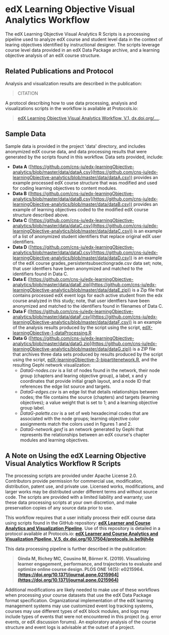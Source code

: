 # edX Learning Objective Visual Analytics Workflow
The edX Learning Objective Visual Analytics R Scripts is a processing pipeline used to analyze edX course and student level data in the context of learing objectives identified by instructional designer. The scripts leverage course level data provided in an edX Data Package archive, and a learning objective analysis of an edX course structure.

## Related Publications and Protocol
Analysis and visualization results are described in the publication:

> CITATION

A protocol describing how to use data processing, analysis and visualizations scripts in the workflow is available at Protocols.io:

> [edX Learning Objective Visual Analytics Workflow, V.1, dx.doi.org/....](). 

## Sample Data
Sample data is provided in the project 'data' directory, and includes anonymized edX course data, and data processing results that were generated by the scripts found in this workflow. Data sets provided, include:

* **Data A** ([https://github.com/cns-iu/edx-learningObjective-analytics/blob/master/data/dataA.csv](https://github.com/cns-iu/edx-learningObjective-analytics/blob/master/data/dataA.csv)) provides an example processed edX course structure that was modified and used for coding learning objectives to content modules.
* **Data B** ([https://github.com/cns-iu/edx-learningObjective-analytics/blob/master/data/dataB.csv](https://github.com/cns-iu/edx-learningObjective-analytics/blob/master/data/dataB.csv)) provides an example of learning objectives coded to the modified edX course structure described above.
* **Data C** ([https://github.com/cns-iu/edx-learningObjective-analytics/blob/master/data/dataC.csv](https://github.com/cns-iu/edx-learningObjective-analytics/blob/master/data/dataC.csv)) is an example of a list of anonymized student identifiers that replace original edX user identifiers.
* **Data D** ([https://github.com/cns-iu/edx-learningObjective-analytics/blob/master/data/dataD.csv](https://github.com/cns-iu/edx-learningObjective-analytics/blob/master/data/dataD.csv)) is an example of the edX course grades_persistentsubsectiongrade.csv data set; note, that user identfiers have been anonymized and matched to the identifiers found in Data C.
* **Data E** ([https://github.com/cns-iu/edx-learningObjective-analytics/blob/master/data/dataE.zip](https://github.com/cns-iu/edx-learningObjective-analytics/blob/master/data/dataE.zip)) is a Zip file that contains processed edX event logs for each active student from the edx course analyzed in this study; note, that user identfiers have been anonymized and matched to the identifiers found in filenames of Data C. 
* **Data F** ([https://github.com/cns-iu/edx-learningObjective-analytics/blob/master/data/dataF.csv](https://github.com/cns-iu/edx-learningObjective-analytics/blob/master/data/dataF.csv)) is an example of the analysis results produced by the script using the script, [edX-learningObjective-1-dataProcessing.R](https://github.com/cns-iu/edx-learningObjective-analytics/blob/master/edX-learningObjective-1-dataProcessing.R)
* **Data G** ([https://github.com/cns-iu/edx-learningObjective-analytics/blob/master/data/dataG.zip](https://github.com/cns-iu/edx-learningObjective-analytics/blob/master/data/dataG.zip)) is a ZIP file that archives three data sets produced by results produced by the script using the script, [edX-learningObjective-3-bipartitenetwork.R](https://github.com/cns-iu/edx-learningObjective-analytics/blob/master/edX-learningObjective-3-bipartitenetwork.R), and the resulting Gephi network visualization:
   * *DataG-nodes.csv* is a list of nodes found in the network, their node group (chapters and learing objective group), a label, x and y coordinates that provide initial graph layout, and a node ID that references the edge list source and targets.
   * *DataG-edges.csv* is an edge list that details relationships between nodes; the file contains the source (chapters) and targets (learning objectives); a value weight that is set to 1; and a learning objective group label.
   * *DataG-palette.csv* is a set of web hexadecimal codes that are associated with the node groups; learning objective color assignments match the colors used in figures 1 and 2.
   * *DataG-network.gexf* is an network generated by Gephi that represents the relationships between an edX course's chapter modules and learning objectives. 

## A Note on Using the edX Learning Objective Visual Analytics Workflow R Scripts
The processing scripts are provided under Apache License 2.0. Contributors provide permission for commercial use, modification, distribution, patent use, and private use.  Licensed works, modifications, and larger works may be distributed under different terms and without source code. The scripts are provided with a limited liability and warranty; use these data processing scripts at your own discretion, and make preservation copies of any source data prior to use.

This workflow requires that a user initially process their edX course data using scripts found in the GitHub repository: **[edX Learner and Course Analytics and Visualization Pipeline](https://github.com/cns-iu/edx-learnertrajectorynetpipeline)**. Use of this repository is detailed in a protocol available at Protocols.io: **[edX Learner and Course Analytics and Visualization Pipeline, V.5, dx.doi.org/10.17504/protocols.io.be9ijh4e](https://www.protocols.io/view/edx-learner-and-course-analytics-and-visualization-be9ijh4e)**

This data processing pipeline is further described in the publication:

> **Ginda M, Richey MC, Cousino M, Börner K. (2019). Visualizing learner engagement, performance, and trajectories to evaluate and optimize online course design.  PLOS ONE  14(5): e0215964.**
> **[https://doi.org/10.1371/journal.pone.0215964](https://doi.org/10.1371/journal.pone.0215964)**

Additional modifications are likely needed to make use of these workflows when processing your course datasets that use the edX Data Package format specification. Organizational implementation of the edX learning management systems may use customized event log tracking systems, courses may use different types of edX block modules, and logs may include types of events that were not encountered in this project (e.g. error events, or edX discussion forums). An exploratory analysis of the course structure and event logs is advisable at the outset of a project.
